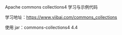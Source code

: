 Apache commons collections4 学习与示例代码

学习地址：https://www.yiibai.com/commons_collections

使用 jar：commons-collections4 4.4